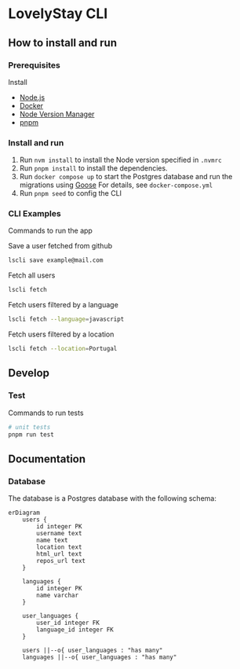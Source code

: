# LovelyStay CLI

## How to install and run

### Prerequisites

Install

- [Node.js](https://nodejs.org)
- [Docker](https://www.docker.com/)
- [Node Version Manager](https://github.com/nvm-sh/nvm)
- [pnpm](https://pnpm.io/)

### Install and run

1. Run `nvm install` to install the Node version specified in `.nvmrc`
2. Run `pnpm install` to install the dependencies.
3. Run `docker compose up` to start the Postgres database and run the migrations using [Goose](https://github.com/pressly/goose)
   For details, see `docker-compose.yml`
4. Run `pnpm seed` to config the CLI

### CLI Examples

Commands to run the app

Save a user  fetched from github

```bash
lscli save example@mail.com
```

Fetch all users

```bash
lscli fetch
```

Fetch users filtered by a language

```bash
lscli fetch --language=javascript
```

Fetch users filtered by a location

```bash
lscli fetch --location=Portugal
```

## Develop

### Test

Commands to run tests

```bash
# unit tests
pnpm run test
```

## Documentation

### Database

The database is a Postgres database with the following schema:

```mermaid
erDiagram
    users {
        id integer PK
        username text
        name text
        location text
        html_url text
        repos_url text
    }

    languages {
        id integer PK
        name varchar
    }

    user_languages {
        user_id integer FK
        language_id integer FK
    }

    users ||--o{ user_languages : "has many"
    languages ||--o{ user_languages : "has many"
```
